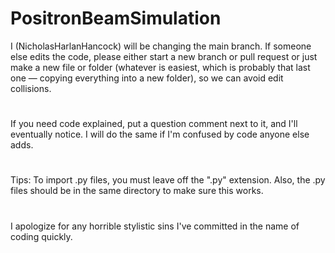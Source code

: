 # PositronBeamSimulation
I (NicholasHarlanHancock) will be changing the main branch. If someone else edits the code, please either start a new branch or pull request or just make a new file or folder (whatever is easiest, which is probably that last one — copying everything into a new folder), so we can avoid edit collisions.
#
If you need code explained, put a question comment next to it, and I'll eventually notice.
I will do the same if I'm confused by code anyone else adds.
#
Tips:
To import .py files, you must leave off the ".py" extension. Also, the .py files should be in the same directory to make sure this works.
#
I apologize for any horrible stylistic sins I've committed in the name of coding quickly.
